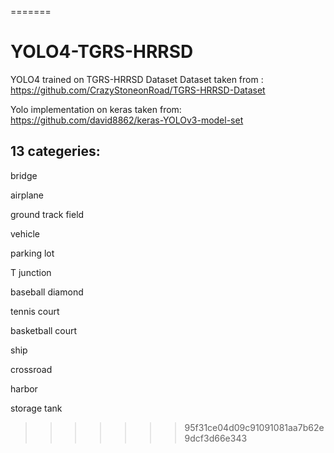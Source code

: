 
=======
# YOLO4-TGRS-HRRSD
YOLO4 trained on TGRS-HRRSD Dataset
Dataset taken from : https://github.com/CrazyStoneonRoad/TGRS-HRRSD-Dataset

Yolo implementation on keras taken from: https://github.com/david8862/keras-YOLOv3-model-set

## 13 categeries:

bridge

airplane

ground track field

vehicle

parking lot

T junction

baseball diamond

tennis court

basketball court

ship

crossroad

harbor

storage tank
>>>>>>> 95f31ce04d09c91091081aa7b62e9dcf3d66e343
